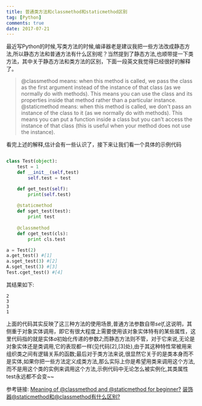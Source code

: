 ```yaml
---
title: 普通类方法和classmethod和staticmethod区别
tag: [Python]
comments: true
date: 2017-07-21
---
```






最近写Python的时候,写类方法的时候,编译器老是建议我把一些方法改成静态方法,所以静态方法和普通方法有什么区别呢？当然提到了静态方法,也顺带提一下类方法，其中关于静态方法和类方法的区别，下面一段英文我觉得已经很好的解释了。

>@classmethod means: when this method is called, we pass the class as the first argument instead of the instance of that class (as we normally do with methods). This means you can use the class and its properties inside that method rather than a particular instance.
@staticmethod means: when this method is called, we don't pass an instance of the class to it (as we normally do with methods). This means you can put a function inside a class but you can't access the instance of that class (this is useful when your method does not use the instance).


看完上述的解释,估计会有一些认识了，接下来让我们看一个具体的示例代码

```python

class Test(object):
    test = 1
    def __init__(self,test)
        self.test = test

    def get_test(self):
        print(self.test)
    
    @staticmethod
    def sget_test(test):
        print test
    
    @classmethod
    def cget_test(cls):
        print cls.test

a = Test(2)
a.get_test() #[1]
a.sget_test(3) #[2]
A.sget_test(3) #[3]
Test.cget_test() #[4]

```

其结果如下:

```shell
2
3
3
1
```

上面的代码其实反映了这三种方法的使用场景,普通方法参数自带*self*,这说明，其侧重于对象实体调用，即它有很大程度上需要使用该对象实体特有的某些属性，这里代码指的就是实体*a*初始化传递的参数*2*;而静态方法则不管，对于它来说,无论是对象实体还是类调用,它的表现都一样(见代码[2],[3]处),由于其这种特性常被用来组织类之间有逻辑关系的函数;最后对于类方法来说,很显然它关于的是类本身而不是实体,如果你把一些方法定义成类方法,那么实际上你是希望用类来调用这个方法,而不是用这个类的实例来调用这个方法,示例代码中无论怎么被实例化,其类属性test永远都不会变~~

参考链接:
[Meaning of @classmethod and @staticmethod for beginner?](https://stackoverflow.com/questions/12179271/meaning-of-classmethod-and-staticmethod-for-beginner/12179325#12179325)
[装饰器@staticmethod和@classmethod有什么区别?](https://taizilongxu.gitbooks.io/stackoverflow-about-python/content/14/README.html)
